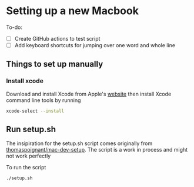 # Setting up a new Macbook

To-do:

- [ ] Create GitHub actions to test script
- [ ] Add keyboard shortcuts for jumping over one word and whole line

## Things to set up manually

### Install xcode

Download and install Xcode from Apple's [website](https://developer.apple.com/xcode/) then install Xcode command line tools by running

```bash
xcode-select --install
```

## Run setup.sh

The insipiration for the setup.sh script comes originally from [thomaspoignant/mac-dev-setup](https://github.com/thomaspoignant/mac-dev-setup).
The script is a work in process and might not work perfectly 

To run the script

```bash
./setup.sh
```
